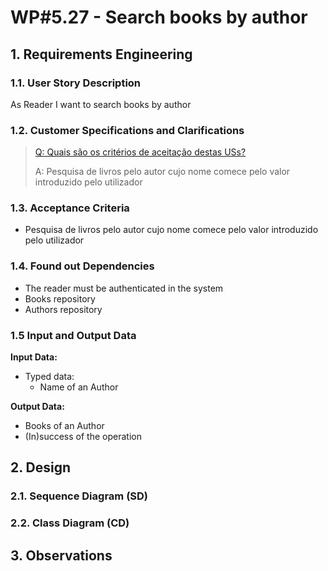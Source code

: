 # WP#5.27 - Search books by author
## 1. Requirements Engineering
### 1.1. User Story Description

As Reader I want to search books by author

### 1.2. Customer Specifications and Clarifications


>[Q: Quais são os critérios de aceitação destas USs?](https://moodle.isep.ipp.pt/mod/forum/discuss.php?d=29912)
>
>A: Pesquisa de livros pelo autor cujo nome comece pelo valor introduzido pelo utilizador


### 1.3. Acceptance Criteria
- Pesquisa de livros pelo autor cujo nome comece pelo valor introduzido pelo utilizador 

### 1.4. Found out Dependencies
- The reader must be authenticated in the system
- Books repository
- Authors repository
### 1.5 Input and Output Data
**Input Data:**

* Typed data:
  * Name of an Author

**Output Data:**
* Books of an Author
* (In)success of the operation


## 2. Design
### 2.1. Sequence Diagram (SD)
### 2.2. Class Diagram (CD)
## 3. Observations
